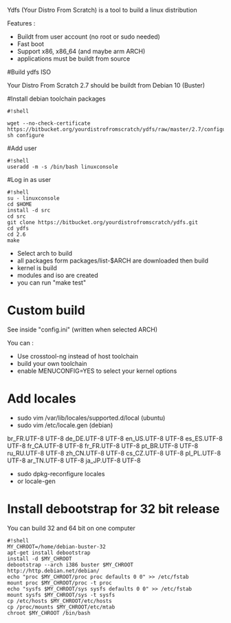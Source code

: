 Ydfs (Your Distro From Scratch) is a tool to build a linux distribution 

Features :

* Buildt from user account (no root or sudo needed)
* Fast boot
* Support x86, x86_64 (and maybe arm ARCH)
* applications must be buildt from source

#Build ydfs ISO

Your Distro From Scratch 2.7 should be buildt from Debian 10 (Buster) 


#Install debian toolchain packages

```
#!shell

wget --no-check-certificate https://bitbucket.org/yourdistrofromscratch/ydfs/raw/master/2.7/configure
sh configure
```

#Add user
```
#!shell
useradd -m -s /bin/bash linuxconsole
```

#Log in as user
```
#!shell
su - linuxconsole
cd $HOME
install -d src
cd src
git clone https://bitbucket.org/yourdistrofromscratch/ydfs.git
cd ydfs
cd 2.6
make 
```

* Select arch to build
* all packages form packages/list-$ARCH are downloaded then build
* kernel is build
* modules and iso are created
* you can run "make test"

# Custom build

See inside "config.ini" (written when selected ARCH)

You can :

  * Use crosstool-ng instead of host toolchain
  * build your own toolchain
  * enable MENUCONFIG=YES to select your kernel options

# Add locales

* sudo vim /var/lib/locales/supported.d/local (ubuntu)
* sudo vim /etc/locale.gen (debian)

br_FR.UTF-8 UTF-8
de_DE.UTF-8 UTF-8
en_US.UTF-8 UTF-8
es_ES.UTF-8 UTF-8
fr_CA.UTF-8 UTF-8
fr_FR.UTF-8 UTF-8
pt_BR.UTF-8 UTF-8
ru_RU.UTF-8 UTF-8
zh_CN.UTF-8 UTF-8
cs_CZ.UTF-8 UTF-8
pl_PL.UTF-8 UTF-8
ar_TN.UTF-8 UTF-8
ja_JP.UTF-8 UTF-8

* sudo dpkg-reconfigure locales
* or locale-gen

# Install debootstrap for 32 bit release 
You can build 32 and 64 bit on one computer

```
#!shell
MY_CHROOT=/home/debian-buster-32
apt-get install debootstrap
install -d $MY_CHROOT
debootstrap --arch i386 buster $MY_CHROOT http://http.debian.net/debian/
echo "proc $MY_CHROOT/proc proc defaults 0 0" >> /etc/fstab
mount proc $MY_CHROOT/proc -t proc
echo "sysfs $MY_CHROOT/sys sysfs defaults 0 0" >> /etc/fstab
mount sysfs $MY_CHROOT/sys -t sysfs
cp /etc/hosts $MY_CHROOT/etc/hosts
cp /proc/mounts $MY_CHROOT/etc/mtab
chroot $MY_CHROOT /bin/bash
```

